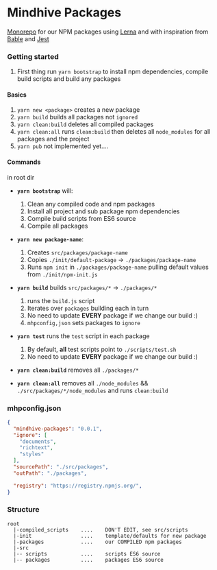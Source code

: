 # Mindhive Packages
[Monorepo](https://github.com/babel/babel/blob/master/doc/design/monorepo.md) 
for our NPM packages using [Lerna](https://github.com/lerna/lerna) and with inspiration 
from [Bable](https://github.com/babel/babel/tree/master/packages) and 
[Jest](https://github.com/facebook/jest/tree/master/packages)

### Getting started
1. First thing run `yarn bootstrap` to install npm dependencies, compile build scripts and build any packages

#### Basics
1.  `yarn new <package>` creates a new package
1.  `yarn build` builds all packages not `ignored`
1.  `yarn clean:build` deletes all compiled packages
1.  `yarn clean:all` runs `clean:build` then deletes all `node_modules` for all packages and the project
1.  `yarn pub` not implemented yet....
 
#### Commands

in root dir 

* **`yarn bootstrap`** will:

    1. Clean any compiled code and npm packages
    1. Install all project and sub package npm dependencies
    1. Compile build scripts from ES6 source
    1. Compile all packages

* **`yarn new package-name`**:
    1. Creates `src/packages/package-name`
    1. Copies `./init/default-package` -> `./packages/package-name`
    1. Runs `npm init` in `./packages/package-name` pulling default values from `./init/npm-init.js`

* **`yarn build`** builds `src/packages/*` -> `./packages/*`
    1. runs the `build.js` script 
    1. Iterates over `packages` building each in turn
    1. No need to update **EVERY** package if we change our build :)
    1. `mhpconfig,json` sets packages to `ignore`

* **`yarn test`** runs the `test` script in each package
    1. By default, **all** test scripts point to `./scripts/test.sh`
    1. No need to update **EVERY** package if we change our build :)
    
* **`yarn clean:build`** removes all `./packages/*`

* **`yarn clean:all`** removes all `./node_modules` && `./src/packages/*/node_modules` and runs `clean:build`


### mhpconfig.json
```json
{
  "mindhive-packages": "0.0.1",
  "ignore": [
    "documents",
    "richtext",
    "styles"
  ],
  "sourcePath": "./src/packages",
  "outPath": "./packages",

  "registry": "https://registry.npmjs.org/",
}
```
### Structure
```text
root
  |-compiled_scripts    ....    DON'T EDIT, see src/scripts    
  |-init                ....    template/defaults for new package    
  |-packages            ....    our COMPILED npm packages
  |-src
  |-- scripts           ....    scripts ES6 source
  |-- packages          ....    packages ES6 source

```
